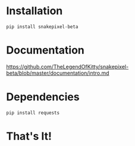 # Installation
```pip install snakepixel-beta```
# Documentation
https://github.com/TheLegendOfKitty/snakepixel-beta/blob/master/documentation/intro.md
# Dependencies
```pip install requests```
# That's It!
